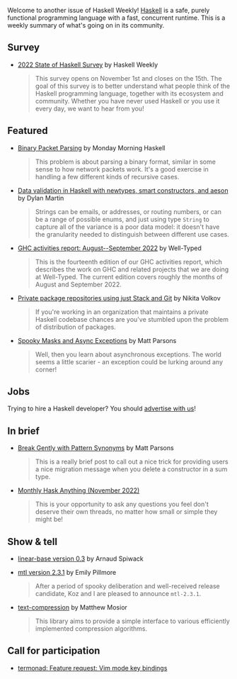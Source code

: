 Welcome to another issue of Haskell Weekly!
[Haskell](https://www.haskell.org) is a safe, purely functional programming language with a fast, concurrent runtime.
This is a weekly summary of what's going on in its community.

## Survey

<!-- Runs from 2022-11-03 to 2022-11-10. -->
- [2022 State of Haskell Survey](https://haskellweekly.news/survey/2022.html) by Haskell Weekly
  > This survey opens on November 1st and closes on the 15th. The goal of this survey is to better understand what people think of the Haskell programming language, together with its ecosystem and community. Whether you have never used Haskell or you use it every day, we want to hear from you!

## Featured

- [Binary Packet Parsing](https://mmhaskell.com/blog/2022/10/31/binary-packet-parsing) by Monday Morning Haskell
  > This problem is about parsing a binary format, similar in some sense to how network packets work. It's a good exercise in handling a few different kinds of recursive cases.

- [Data validation in Haskell with newtypes, smart constructors, and aeson](https://www.dylanamartin.com/2022/10/31/use-newtypes-for-typesafe-data-validation-with-aeson.html) by Dylan Martin
  > Strings can be emails, or addresses, or routing numbers, or can be a range of possible enums, and just using type `String` to capture all of the variance is a poor data model: it doesn't have the granularity needed to distinguish between different use cases.

- [GHC activities report: August--September 2022](https://well-typed.com/blog/2022/10/ghc-2022-08-2022-09/) by Well-Typed
  > This is the fourteenth edition of our GHC activities report, which describes the work on GHC and related projects that we are doing at Well-Typed. The current edition covers roughly the months of August and September 2022.

- [Private package repositories using just Stack and Git](https://nikita-volkov.github.io/private-package-repositories-using-just-stack-and-git/) by Nikita Volkov
  > If you're working in an organization that maintains a private Haskell codebase chances are you've stumbled upon the problem of distribution of packages.

- [Spooky Masks and Async Exceptions](https://www.parsonsmatt.org/2022/10/29/spooky_masks_and_async_exceptions.html) by Matt Parsons
  > Well, then you learn about asynchronous exceptions. The world seems a little scarier - an exception could be lurking around any corner!

## Jobs

Trying to hire a Haskell developer?
You should [advertise with us](https://haskellweekly.news/advertising.html)!

## In brief

- [Break Gently with Pattern Synonyms](https://www.parsonsmatt.org/2022/11/02/break-gently-pattern-syn.html) by Matt Parsons
  > This is a really brief post to call out a nice trick for providing users a nice migration message when you delete a constructor in a sum type.

- [Monthly Hask Anything (November 2022)](https://np.reddit.com/r/haskell/comments/yiy6sk/monthly_hask_anything_november_2022/)
  > This is your opportunity to ask any questions you feel don't deserve their own threads, no matter how small or simple they might be!

## Show & tell

- [linear-base version 0.3](https://github.com/tweag/linear-base/releases/tag/v0.3.0) by Arnaud Spiwack

- [mtl version 2.3.1](https://np.reddit.com/r/haskell/comments/yipo31/ann_mtl231/) by Emily Pillmore
  > After a period of spooky deliberation and well-received release candidate, Koz and I are pleased to announce `mtl-2.3.1`.

- [text-compression](https://np.reddit.com/r/haskell/comments/yjc4qv/new_hackage_library_textcompression/) by Matthew Mosior
  > This library aims to provide a simple interface to various efficiently implemented compression algorithms.

## Call for participation

- [termonad: Feature request: Vim mode key bindings](https://github.com/cdepillabout/termonad/issues/224)
